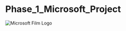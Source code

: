 # Phase_1_Microsoft_Project
![Microsoft Film Logo](https://user-images.githubusercontent.com/32643842/113344095-a7d47800-92fe-11eb-9110-cc36d321ad09.png)
